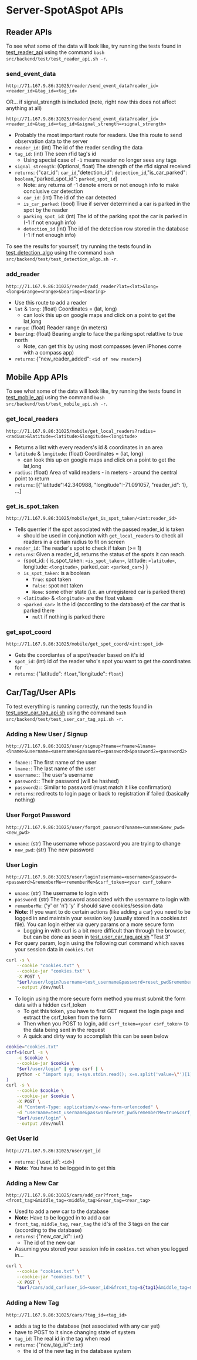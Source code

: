# Server-SpotASpot APIs

## Reader APIs

To see what some of the data will look like, try running the tests found in
[test_reader_api](../src/backend/test/test_reader_api.sh) using the command `bash src/backend/test/test_reader_api.sh -r`.

### send_event_data

`http://71.167.9.86:31025/reader/send_event_data?reader_id=<reader_id>&tag_id=<tag_id>`

OR... if signal_strength is included (note, right now this does not affect anything at all)

`http://71.167.9.86:31025/reader/send_event_data?reader_id=<reader_id>&tag_id=<tag_id>&signal_strength=<signal_strength>`


- Probably the most important route for readers. Use this route to send observation data to the server
- `reader_id`: (int) The id of the reader sending the data
- `tag_id`: (int) The seen rfid tag's id
  - Using special case of `-1` means reader no longer sees any tags
- `signal_strength`: (Optional, float) The strength of the rfid signal received
- `returns`: {"car_id": `car_id`,"detection_id": `detection_id`,"is_car_parked": `boolean`,"parked_spot_id": `parked_spot_id`}
  - Note: any returns of -1 denote errors or not enough info to make conclusive car detection
  - `car_id`: (int) The id of the car detected
  - `is_car_parked`: (bool) True if server determined a car is parked in the spot by the reader
  - `parking_spot_id`: (int) The id of the parking spot the car is parked in (-1 if not enough info)
  - `detection_id` (int) The id of the detection row stored in the database (-1 if not enough info)

To see the results for yourself, try running the tests found in
[test_detection_algo](../src/backend/test/test_detection_algo.sh) using the command `bash src/backend/test/test_detection_algo.sh -r`.


### add_reader

`http://71.167.9.86:31025/reader/add_reader?lat=<lat>&long=<long>&range=<range>&bearing=<bearing>`
- Use this route to add a reader
- `lat` & `long`: (float) Coordinates = (lat, long)
  - can look this up on google maps and click on a point to get the lat,long
- `range`: (float) Reader range (in meters)
- `bearing`: (float) Bearing angle to face the parking spot relattive to true north
  - Note, can get this by using most compasses (even iPhones come with a compass app)
- `returns`: {"new_reader_added": `<id of new reader>`}

## Mobile App APIs

To see what some of the data will look like, try running the tests found in
[test_mobile_api](../src/backend/test/test_mobile_api.sh) using the command `bash src/backend/test/test_mobile_api.sh -r`.


### get_local_readers

`http://71.167.9.86:31025/mobile/get_local_readers?radius=<radius>&latitude=<latitude>&longitude=<longitude>`
- Returns a list with every readers's id & coordinates in an area
- `latitude` & `longitude`: (float) Coordinates = (lat, long)
  - can look this up on google maps and click on a point to get the lat,long
- `radius`: (float) Area of valid readers - in meters - around the central point to return
- `returns`: [{"latitude":42.340988, "longitude":-71.091057, "reader_id": 1}, ...]

### get_is_spot_taken

`http://71.167.9.86:31025/mobile/get_is_spot_taken/<int:reader_id>`
- Tells querrier if the spot associated with the passed reader_id is taken
  - should be used in conjunction with `get_local_readers` to check all readers in a certain radius to fit on screen
- `reader_id`: The reader's spot to check if taken (>= 1)
- `returns`: Given a reader_id, returns the status of the spots it can reach.
  - {spot_id: {
      is_spot_taken: `<is_spot_taken>`,
      latitude: `<latitude>`,
      longitude: `<longitude>`,
      parked_car: `<parked_car>`}
    }
  - `is_spot_taken`: is a boolean
    - `True`: spot taken
    - `False`: spot not taken
    - `None`: some other state (i.e. an unregistered car is parked there)
  - `<latitude>` & `<longitude>` are the float values
  - `<parked_car>` Is the id (according to the database) of the car that is parked there
    - `null` if nothing is parked there

### get_spot_coord

`http://71.167.9.86:31025/mobile/get_spot_coord/<int:spot_id>`
- Gets the coordiantes of a spot/reader based on it's id
- `spot_id`: (int) id of the reader who's spot you want to get the coordinates for
- `returns`: {"latitude": `float`,"longitude": `float`}

## Car/Tag/User APIs

To test everything is running correctly, run the tests found in
[test_user_car_tag_api.sh](../src/backend/test/test_user_car_tag_api.sh) using the command `bash src/backend/test/test_user_car_tag_api.sh -r`.

### Adding a New User / Signup

`http://71.167.9.86:31025/user/signup?fname=<fname>&lname=<lname>&username=<username>&password=<password>&password2=<password2>`

- `fname:`: The first name of the user
- `lname:`: The last name of the user
- `username:`: The user's username
- `password:`: Their password (will be hashed)
- `password2:`: Similar to password (must match it like confirmation)
- `returns`: redirects to login page or back to registration if failed (basically nothing)


### User Forgot Password

`http://71.167.9.86:31025/user/forgot_password?uname=<uname>&new_pwd=<new_pwd>`
- `uname`: (str) The username whose password you are trying to change
- `new_pwd`: (str) The new password

### User Login

`http://71.167.9.86:31025/user/login?username=<username>&password=<password>&rememberMe=<rememberMe>&csrf_token=<your csrf_token>`
- `uname`: (str) The username to login with
- `password`: (str) The password associated with the username to login with
- `rememberMe`: ('y' or 'n') 'y' if should save cookies/session data
- **Note:** If you want to do certain actions (like adding a car) you need to be logged in and maintain your session key (usually stored in a cookies.txt file). You can login either via query params or a more secure form
  - Logging in with curl is a bit more difficult than through the browser, but can be done as seen in [test_user_car_tag_api.sh](../src/backend/test/test_user_car_tag_api.sh) "Test 3"
- For query param, login using the following curl command which saves your session data in `cookies.txt`
```bash
curl -s \
    --cookie "cookies.txt" \
    --cookie-jar "cookies.txt" \
    -X POST \
    "$url/user/login?username=test_username&password=reset_pwd&rememberMe=true" \
    --output /dev/null
```
- To login using the more secure form method you must submit the form data with a hidden csrf_token
  - To get this token, you have to first GET request the login page and extract the csrf_token from the form
  - Then when you POST to login, add `csrf_token=<your csrf_token>` to the data being sent in the request
  - A quick and dirty way to accomplish this can be seen below
```bash
cookie="cookies.txt"
csrf=$(curl -s \
    -c $cookie \
    --cookie-jar $cookie \
    "$url/user/login" | grep csrf | \
    python -c "import sys; s=sys.stdin.read(); x=s.split('value=\"')[1]; print(x.replace('\">', '').strip())"
)
curl -s \
    --cookie $cookie \
    --cookie-jar $cookie \
    -X POST \
    -H "Content-Type: application/x-www-form-urlencoded" \
    -d "username=test_username&password=reset_pwd&rememberMe=true&csrf_token=${csrf}" \
    "$url/user/login" \
    --output /dev/null
```

### Get User Id

`http://71.167.9.86:31025/user/get_id`
- `returns`: {'user_id': `<id>`}
- **Note:** You have to be logged in to get this

### Adding a New Car

`http://71.167.9.86:31025/cars/add_car?front_tag=<front_tag>&middle_tag=<middle_tag>&rear_tag=<rear_tag>`
- Used to add a new car to the database
- **Note:** Have to be logged in to add a car
- `front_tag`, `middle_tag`, `rear_tag` the id's of the 3 tags on the car (according to the database)
- `returns`: {"new_car_id": `int`}
  - The id of the new car
- Assuming you stored your session info in `cookies.txt` when you logged in...
```bash
curl \
    --cookie "cookies.txt" \
    --cookie-jar "cookies.txt" \
    -X POST \
    "$url/cars/add_car?user_id=<user_id>&front_tag=${tag1}&middle_tag=${tag2}&rear_tag=${tag3}"
```

### Adding a New Tag

`http://71.167.9.86:31025/cars/?tag_id=<tag_id>`
- adds a tag to the database (not associated with any car yet)
- have to POST to it since changing state of system
- `tag_id`: The real id in the tag when read
- `returns`: {"new_tag_id": `int`}
  - the id of the new tag in the database system

